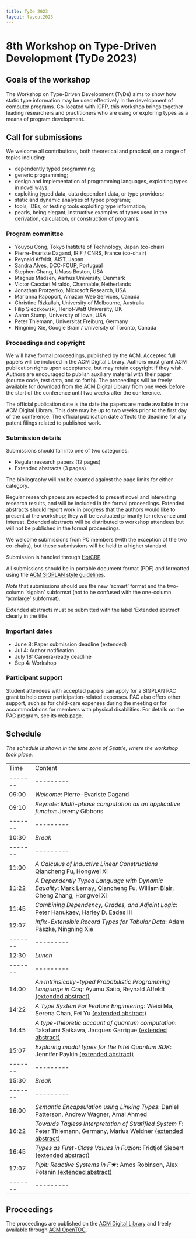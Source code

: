 ```yaml
---
title: TyDe 2023
layout: layout2023
---
```


# 8th Workshop on Type-Driven Development (TyDe 2023)

## Goals of the workshop

The Workshop on Type-Driven Development (TyDe) aims to show how static type information may be used effectively in the development of computer programs.
Co-located with ICFP, this workshop brings together leading researchers and practitioners who are using or exploring types as a means of program development.

## Call for submissions

We welcome all contributions, both theoretical and practical, on a range of topics including:

- dependently typed programming;
- generic programming;
- design and implementation of programming languages, exploiting types in novel ways;
- exploiting typed data, data dependent data, or type providers;
- static and dynamic analyses of typed programs;
- tools, IDEs, or testing tools exploiting type information;
- pearls, being elegant, instructive examples of types used in the derivation, calculation, or construction of programs.

### Program committee

- Youyou Cong,
  Tokyo Institute of Technology, Japan (co-chair)
- Pierre-Evariste Dagand,
  IRIF / CNRS, France (co-chair)
- Reynald Affeldt,
  AIST, Japan
- Sandra Alves,
  DCC-FCUP, Portugual
- Stephen Chang,
  UMass Boston, USA
- Magnus Madsen,
  Aarhus University, Denmark  
- Victor Cacciari Miraldo,
  Channable, Netherlands
- Jonathan Protzenko,
  Microsoft Research, USA
- Marianna Rapoport,
  Amazon Web Services, Canada
- Christine Rizkallah,
  University of Melbourne, Australia
- Filip Sieczkowski,
  Heriot-Watt University, UK
- Aaron Stump,
  University of Iowa, USA
- Peter Thiemann,
  Universität Freiburg, Germany
- Ningning Xie,
  Google Brain / University of Toronto, Canada

### Proceedings and copyright

We will have formal proceedings, published by the ACM.
Accepted full papers will be included in the ACM Digital Library.
Authors must grant ACM publication rights upon acceptance, but may retain copyright if they wish.
Authors are encouraged to publish auxiliary material with their paper (source code, test data, and so forth).
The proceedings will be freely available for download from the ACM Digital Library from one week before the start of the conference until two weeks after the conference.

The official publication date is the date the papers are made available in the ACM Digital Library.
This date may be up to two weeks prior to the first day of the conference.
The official publication date affects the deadline for any patent filings related to published work.

### Submission details

Submissions should fall into one of two categories:

- Regular research papers (12 pages)
- Extended abstracts (3 pages)

The bibliography will not be counted against the page limits for either category.

Regular research papers are expected to present novel and interesting research results, and will be included in the formal proceedings.
Extended abstracts should report work in progress that the authors would like to present at the workshop; they will be evaluated primarily for relevance and interest.
Extended abstracts will be distributed to workshop attendees but will not be published in the formal proceedings.

We welcome submissions from PC members (with the exception of the two co-chairs), but these submissions will be held to a higher standard.

Submission is handled through [HotCRP](https://tyde23.hotcrp.com).

All submissions should be in portable document format (PDF) and formatted using the [ACM SIGPLAN style guidelines](https://www.sigplan.org/Resources/Author/).

*Note* that submissions should use the new ‘acmart’ format and the two-column ‘sigplan’ subformat (not to be confused with the one-column ‘acmlarge’ subformat).

Extended abstracts must be submitted with the label ‘Extended abstract’ clearly in the title.

### Important dates

- June 8: Paper submission deadline (extended)
- Jul 4: Author notification
- July 18: Camera-ready deadline
- Sep 4: Workshop

### Participant support

Student attendees with accepted papers can apply for a SIGPLAN PAC grant to help cover participation-related expenses.
PAC also offers other support, such as for child-care expenses during the meeting or for accommodations for members with physical disabilities.
For details on the PAC program, see its [web page](https://www.sigplan.org/PAC/).

## Schedule

*The schedule is shown in the time zone of Seattle, where the workshop took place.*

|       |         |
|-------|---------|
| Time  | Content |
|-------|---------|
| 09:00 | *Welcome*: Pierre-Evariste Dagand |
| 09:10 | *Keynote: Multi-phase computation as an applicative functor*: Jeremy Gibbons |
|-------|---------|
| 10:30 | *Break* |
|-------|---------|
| 11:00 | *A Calculus of Inductive Linear Constructions* Qiancheng Fu, Hongwei Xi |
| 11:22 | *A Dependently Typed Language with Dynamic Equality*: Mark Lemay, Qiancheng Fu, William Blair, Cheng Zhang, Hongwei Xi |
| 11:45 | *Combining Dependency, Grades, and Adjoint Logic*: Peter Hanukaev, Harley D. Eades III |
| 12:07 | *Infix-Extensible Record Types for Tabular Data*: Adam Paszke, Ningning Xie |
|-------|---------|
| 12:30 | *Lunch* |
|-------|---------|
| 14:00 | *An Intrinsically-typed Probabilistic Programming Language in Coq*: Ayumu Saito, Reynald Affeldt [(extended abstract)](/2023-abstracts/paper14.pdf) | 
| 14:22 | *A Type System For Feature Engineering*: Weixi Ma, Serena Chan, Fei Yu [(extended abstract)](/2023-abstracts/paper1.pdf) |
| 14:45 | *A type-theoretic account of quantum computation*: Takafumi Saikawa, Jacques Garrigue [(extended abstract)](/2023-abstracts/paper8.pdf) |
| 15:07 | *Exploring modal types for the Intel Quantum SDK*: Jennifer Paykin [(extended abstract)](/2023-abstracts/paper13.pdf) |
|-------|---------|
| 15:30 | *Break* |
|-------|---------|
| 16:00 | *Semantic Encapsulation using Linking Types*: Daniel Patterson, Andrew Wagner, Amal Ahmed |
| 16:22 | *Towards Tagless Interpretation of Stratified System F*: Peter Thiemann, Germany, Marius Weidner [(extended abstract)](/2023-abstracts/paper15.pdf) |
| 16:45 | *Types as First-Class Values in Fuzion*: Fridtjof Siebert [(extended abstract)](/2023-abstracts/paper10.pdf) |
| 17:07 | *Pipit: Reactive Systems in F★*: Amos Robinson, Alex Potanin [(extended abstract)](/2023-abstracts/paper3.pdf) |
|-------|---------|

## Proceedings

The proceedings are published on the [ACM Digital Library](https://dl.acm.org/doi/proceedings/10.1145/3609027) and freely available through [ACM OpenTOC](https://www.sigplan.org/OpenTOC/tyde23.html).